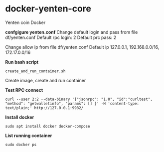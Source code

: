 # docker-yenten-core
Yenten coin Docker

**confgigure yenten.conf**
Change default login and pass from file df/yenten.conf
Default rpc login: 2
Default prc pass: 2

Change allow ip from file df/yenten.conf
Default ip 127.0.0.1, 192.168.0.0/16, 172.17.0.0/16


**Run bash script** 

```create_and_run_container.sh```

Create image, create and run container

**Test RPC connect**

```curl --user 2:2 --data-binary '{"jsonrpc": "1.0", "id":"curltest", "method": "getwalletinfo", "params": [] }' -H 'content-type: text/plain;' http://127.0.0.1:9982/```

**Install docker**

```sudo apt install docker docker-compose```

**List running container**

```sudo docker ps```




